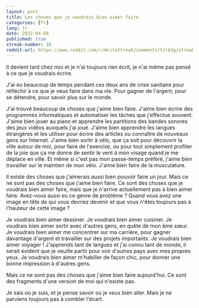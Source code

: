 ```yaml
---
layout: post
title: Les choses que je voudrais bien aimer faire
categories: [fr]
lang: fr
date: 2022-04-08
published: true
streak-number: 16
reddit-url: https://www.reddit.com/r/WriteStreak/comments/tzl62g/streak_16_les_choses_que_je_voudrais_bien_aimer/
---
```

Il devient tard chez moi et je n'ai toujours rien écrit, je n'ai même pas pensé à ce que je voudrais écrire.

J'ai eu beaucoup de temps pendant ces deux ans de crise sanitaire pour réfléchir à ce que je veux faire dans ma vie. Pour gagner de l'argent, pour se détendre, pour savoir plus sur le monde.

J'ai trouvé beaucoup de choses que j'aime bien faire. J'aime bien écrire des programmes informatiques et automatiser les tâches que j'effectue souvent. J'aime bien jouer au piano et apprendre les partitions des bandes sonores des jeux vidéos auxquels j'ai joué. J'aime bien apprendre les langues étrangères et les utiliser pour écrire des articles ou connaître de nouveaux gens sur Internet. J'aime bien sortir à vélo, que ça soit pour découvrir la ville autour de moi, pour faire de l'exercise, ou pour tout simplement profiter de la joie que ça me donne de sentir le vent à mon visage quand je me déplace en ville. Et même si c'est pas mon passe-temps préféré, j'aime bien travailler sur le maintien de mon vélo. J'aime bien faire de la musculature.

Il existe des choses que j'aimerais aussi bien pouvoir faire un jour. Mais ce ne sont pas des choses que j'aime bien faire. Ce sont des choses que je voudrais bien aimer faire, mais que je n'arrive actuellement pas à bien aimer faire. Avez-vous aussi eu ce genre de problème ? Quand vous avez une image en tête de qui vous devriez devenir et que vous n'êtes toujours pas à l'hauteur de cette image ?

Je voudrais bien aimer dessiner. Je voudrais bien aimer cuisiner. Je voudrais bien aimer sortir avec d'autres gens, en quête de mon âme sœur. Je voudrais bien aimer me concentrer sur ma carrière, pour gagner davantage d'argent et travailler sur des projets importants. Je voudrais bien aimer voyager ! J'apprends tant de langues et j'ai connu tant de monde, il serait évident que je veuille partir pour voir d'autres pays avec mes propres yeux. Je voudrais bien aimer m'habiller de façon chic, pour donner une bonne impression à d'autres gens.

Mais ce ne sont pas des choses que j'aime bien faire aujourd'hui. Ce sont des fragments d'une version de moi qui n'existe pas.

Je sais où je suis, et je pense savoir où je veux bien aller. Mais je ne parviens toujours pas à combler l'écart.

